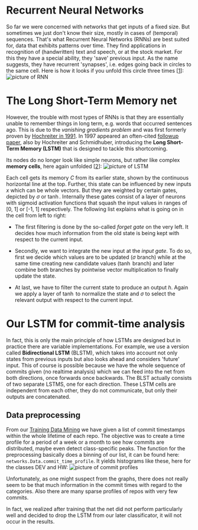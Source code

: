 Recurrent Neural Networks
=========================

So far we were concerned with networks that get inputs
of a fixed size. But sometimes we just don't know their size,
mostly in cases of (temporal) sequences.
That's what Recurrent Neural Networks (RNNs) are best suited for,
data that exhibits patterns over time. They find applications in
recognition of (handwritten) text and speech, or at the stock market.
For this they have a special ability, they 'save' previous input.
As the name suggests, they have recurrent 'synapses', i.e. edges
going back in circles to the same cell. Here is how it looks if
you unfold this circle three times [[1]]:
![picture of RNN](/assets/docs/img/rnn.jpg)


The Long Short-Term Memory net
==============================

However, the trouble with most types of RNNs is that they are essentially unable
to remember things in long term, e.g. words that occurred sentences ago.
This is due to the _vanishing gradients problem_ and was first formerly proven by
[Hochreiter in 1991](http://people.idsia.ch/~juergen/SeppHochreiter1991ThesisAdvisorSchmidhuber.pdf).
In 1997 appeared an often-cited [followup paper](http://www.mitpressjournals.org/doi/10.1162/neco.1997.9.8.1735#.WH4Lg2c_3qM),
also by Hochreiter and Schmidhuber, introducing the **Long Short-Term
Memory (LSTM)** that is designed to tackle this shortcoming.

Its nodes do no longer look like simple neurons, but rather like complex
**memory cells**, here again unfolded [[2]]:
![picture of LSTM](/assets/docs/img/LSTM.png)

Each cell gets its memory $C$ from its earlier state, shown by the continuous horizontal
line at the top. Further, this state can be influenced by new inputs $x$ which can
be whole vectors. But they are weighted by certain gates, depicted by $\sigma$ or $\tanh$.
Internally these gates consist of a layer of neurons with sigmoid activation functions
that squash the input values in ranges of [0, 1] or [-1, 1] respectively.
The following list explains what is going on in the cell from left to right:

* The first filtering is done by the so-called _forget gate_ on the very left. It
decides how much information from the old state is being kept with respect to the
current input.

* Secondly, we want to integrate the new input at the _input gate_.
To do so, first we decide which values are to be updated ($\sigma$ branch) while
at the same time creating new candidate values ($\tanh$ branch) and later combine
both branches by pointwise vector multiplication to finally update the state.

* At last, we have to filter the current state to produce an output $h$.
Again we apply a layer of $\tanh$ to normalize the state and $\sigma$ to select the
relevant output with respect to the current input.

Our LSTM for commit-time analysis
=================================

In fact, this is only the main principle of how LSTMs are designed but in practice
there are variable implementations. For example, we use a version called
**Bidirectional LSTM** (BLSTM), which takes into account not only states from previous inputs
but also looks ahead and considers 'future' input. This of course is possible
because we have the whole sequence of commits given (no realtime analysis)
which we can feed into the net from both directions, once forwards once backwards.
The BLST actually consists of two separate LSTMS, one for each direction.
These LSTM cells are independent from each other, they do not communicate,
but only their outputs are concatenated.

Data preprocessing
------------------
From our [Training Data Mining](/docs/approach) we have given a list of commit
timestamps within the whole lifetime of each repo.
The objective was to create a time profile for a period of a week or a month
to see how commits are distributed, maybe even detect class-specific peaks.
The function for the preprocessing basically does a binning of our list, it
can be found here: `networks.Data.commit_time_profile`. It yields histograms like
these, here for the classes DEV and HW:
![picture of commit profiles](/assets/docs/img/commit_time_profiles.png)

Unfortunately, as one might suspect from the graphs, there does not
really seem to be that much information in the commit times with regard
to the categories. Also there are many sparse profiles of repos with very
few commits.

In fact, we realized after training that the net did not perform particularly
well and decided to drop the LSTM from our later classificator, it will not occur
in the results.


[1]: http://www.nature.com/nature/journal/v521/n7553/abs/nature14539.html

[2]: http://colah.github.io/posts/2015-08-Understanding-LSTMs/
